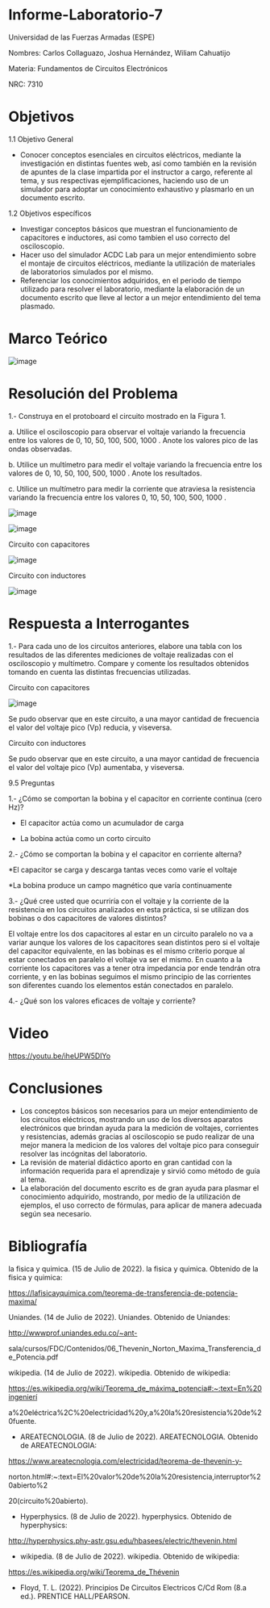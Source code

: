 # Informe-Laboratorio-7

Universidad de las Fuerzas Armadas (ESPE)

Nombres: Carlos Collaguazo, Joshua Hernández, Wiliam Cahuatijo

Materia: Fundamentos de Circuitos Electrónicos

NRC: 7310

# Objetivos

1.1 Objetivo General

* Conocer conceptos esenciales en circuitos eléctricos, mediante la investigación en distintas fuentes web, así como también en la revisión de apuntes de la clase impartida por el instructor a cargo, referente al tema, y sus respectivas ejemplificaciones, haciendo uso de un simulador para adoptar un conocimiento exhaustivo y plasmarlo en un documento escrito.

1.2 Objetivos específicos

* Investigar conceptos básicos que muestran el funcionamiento de capacitores e inductores, asi como tambien el uso correcto del osciloscopio. 
* Hacer uso del simulador ACDC Lab para un mejor entendimiento sobre el montaje de circuitos eléctricos, mediante la utilización de materiales de laboratorios simulados por el mismo.
* Referenciar los conocimientos adquiridos, en el periodo de tiempo utilizado para resolver el laboratorio, mediante la elaboración de un documento escrito que lleve al lector a un mejor entendimiento del tema plasmado.

# Marco Teórico

![image](https://user-images.githubusercontent.com/105691698/179282966-977db073-8a49-45f8-850b-059d028fcb06.png)


# Resolución del Problema

1.- Construya en el protoboard el circuito mostrado en la Figura 1.

a. Utilice el osciloscopio para observar el voltaje  variando la frecuencia entre los
valores de 0, 10, 50, 100, 500, 1000 . Anote los valores pico de las ondas observadas.

b. Utilice un multímetro para medir el voltaje  variando la frecuencia entre los valores
de 0, 10, 50, 100, 500, 1000 . Anote los resultados.

c. Utilice un multímetro para medir la corriente que atraviesa la resistencia variando la
frecuencia entre los valores 0, 10, 50, 100, 500, 1000 .

![image](https://user-images.githubusercontent.com/105715717/184933041-9d2b0bd4-f18a-48bc-b709-158eaaa7485e.png)


![image](https://user-images.githubusercontent.com/105715717/184932966-7e1a50d8-0b29-4056-9f88-da12b5b3c460.png)


Circuito con capacitores

![image](https://user-images.githubusercontent.com/105715717/184933487-2d0ed23e-a4fc-4e89-b82c-3107968ac61a.png)


Circuito con inductores

![image](https://user-images.githubusercontent.com/105715717/184933285-c7e60724-ad60-4088-9706-57114a2760c6.png)


# Respuesta a Interrogantes

1.- Para cada uno de los circuitos anteriores, elabore una tabla con los resultados de las diferentes mediciones de voltaje realizadas con el osciloscopio y multímetro. Compare y comente los resultados obtenidos tomando en cuenta las distintas frecuencias utilizadas.

Circuito con capacitores

![image](https://user-images.githubusercontent.com/105715717/184933741-94eb5700-303d-40bd-8ab0-1aa5c3698ed5.png)

Se pudo observar que en este circuito, a una mayor cantidad de frecuencia el valor del voltaje pico (Vp) reducia, y viseversa.

Circuito con inductores


Se pudo observar que en este circuito, a una mayor cantidad de frecuencia el valor del voltaje pico (Vp) aumentaba, y viseversa.

9.5 Preguntas


1.- ¿Cómo se comportan la bobina y el capacitor en corriente continua (cero Hz)?

* El capacitor actúa como un acumulador de carga

* La bobina actúa como un corto circuito

2.- ¿Cómo se comportan la bobina y el capacitor en corriente alterna?

*El capacitor se carga y descarga tantas veces como varíe el voltaje

*La bobina produce un campo magnético que varía continuamente


3.- ¿Qué cree usted que ocurriría con el voltaje  y la corriente de la resistencia en los
circuitos analizados en esta práctica, si se utilizan dos bobinas o dos capacitores de valores
distintos?

El voltaje entre los dos capacitores al estar en un circuito paralelo no va a variar aunque los
valores de los capacitores sean distintos pero si el voltaje del capacitor equivalente, en las
bobinas es el mismo criterio porque al estar conectados en paralelo el voltaje va ser el mismo.
En cuanto a la corriente los capacitores vas a tener otra impedancia por ende tendrán otra
corriente, y en las bobinas seguimos el mismo principio de las corrientes son diferentes cuando
los elementos están conectados en paralelo.


4.- ¿Qué son los valores eficaces de voltaje y corriente?

# Video

https://youtu.be/iheUPW5DIYo

# Conclusiones

* Los conceptos básicos son necesarios para un mejor entendimiento de los circuitos eléctricos, mostrando un uso de los diversos aparatos electrónicos que brindan ayuda para la medición de voltajes, corrientes y resistencias, además gracias al osciloscopio se pudo realizar de una mejor manera la medicion de los valores del voltaje pico para conseguir resolver las incógnitas del laboratorio.
* La revisión de material didáctico aporto en gran cantidad con la información requerida para el aprendizaje y sirvió como método de guía al tema.
* La elaboración del documento escrito es de gran ayuda para plasmar el conocimiento adquirido, mostrando, por medio de la utilización de ejemplos, el uso correcto de fórmulas, para aplicar de manera adecuada según sea necesario.

# Bibliografía

la fisica y quimica. (15 de Julio de 2022). la fisica y quimica. Obtenido de la fisica y quimica:

https://lafisicayquimica.com/teorema-de-transferencia-de-potencia-maxima/

Uniandes. (14 de Julio de 2022). Uniandes. Obtenido de Uniandes: 

http://wwwprof.uniandes.edu.co/~ant-

sala/cursos/FDC/Contenidos/06_Thevenin_Norton_Maxima_Transferencia_de_Potencia.pdf

wikipedia. (14 de Julio de 2022). wikipedia. Obtenido de wikipedia: 

https://es.wikipedia.org/wiki/Teorema_de_máxima_potencia#:~:text=En%20ingenierí

a%20eléctrica%2C%20electricidad%20y,a%20la%20resistencia%20de%20fuente.

* AREATECNOLOGIA. (8 de Julio de 2022). AREATECNOLOGIA. Obtenido de AREATECNOLOGIA:

https://www.areatecnologia.com/electricidad/teorema-de-thevenin-y-

norton.html#:~:text=El%20valor%20de%20la%20resistencia,interruptor%20abierto%2

20(circuito%20abierto).

* Hyperphysics. (8 de Julio de 2022). hyperphysics. Obtenido de hyperphysics:

http://hyperphysics.phy-astr.gsu.edu/hbasees/electric/thevenin.html

* wikipedia. (8 de Julio de 2022). wikipedia. Obtenido de wikipedia:

https://es.wikipedia.org/wiki/Teorema_de_Thévenin

* Floyd, T. L. (2022). Principios De Circuitos Electricos C/Cd Rom (8.a ed.). PRENTICE HALL/PEARSON.
